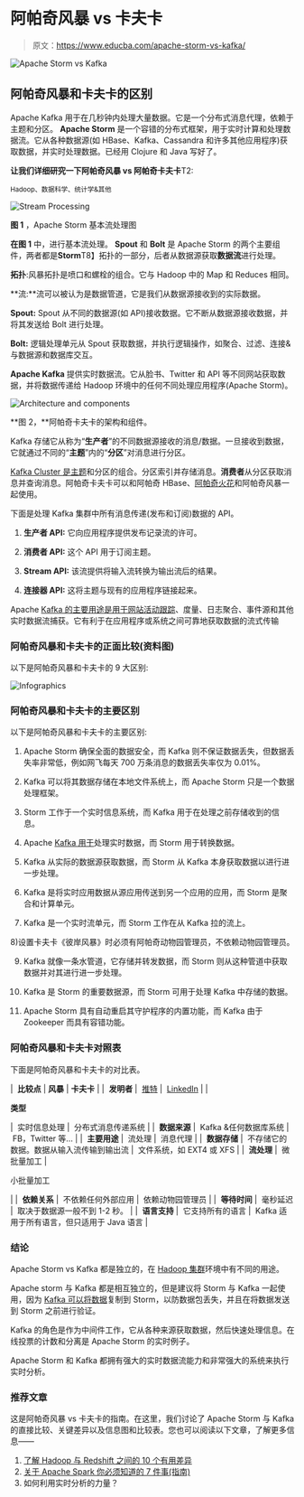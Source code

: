 # 阿帕奇风暴 vs 卡夫卡

> 原文：<https://www.educba.com/apache-storm-vs-kafka/>

![Apache Storm vs Kafka](img/7242e94e1c6325bbf95f3515ee16da7f.png)



## 阿帕奇风暴和卡夫卡的区别

Apache Kafka 用于在几秒钟内处理大量数据。它是一个分布式消息代理，依赖于主题和分区。 **Apache Storm** 是一个容错的分布式框架，用于实时计算和处理数据流。它从各种数据源(如 HBase、Kafka、Cassandra 和许多其他应用程序)获取数据，并实时处理数据。已经用 Clojure 和 Java 写好了。

**让我们详细研究一下阿帕奇风暴 vs 阿帕奇卡夫卡**T2:

<small>Hadoop、数据科学、统计学&其他</small>

![Stream Processing](img/31e3d267e91d9f77a4b78d16f3e1b5ce.png)



**图 1** ，Apache Storm 基本流处理图

**在图 1** 中，进行基本流处理。 **Spout** 和 **Bolt** 是 Apache Storm 的两个主要组件，两者都是**Storm**T8】拓扑的一部分，后者从数据源获取**数据流**进行处理。

**拓扑**:风暴拓扑是喷口和螺栓的组合。它与 Hadoop 中的 Map 和 Reduces 相同。

**流:**流可以被认为是数据管道，它是我们从数据源接收到的实际数据。

**Spout:** Spout 从不同的数据源(如 API)接收数据。它不断从数据源接收数据，并将其发送给 Bolt 进行处理。

**Bolt:** 逻辑处理单元从 Spout 获取数据，并执行逻辑操作，如聚合、过滤、连接&与数据源和数据库交互。

**Apache Kafka** 提供实时数据流。它从脸书、Twitter 和 API 等不同网站获取数据，并将数据传递给 Hadoop 环境中的任何不同处理应用程序(Apache Storm)。

![Architecture and components](img/70e365c6761b85be71fd86d224ee7c88.png)



**图 2，**阿帕奇卡夫卡的架构和组件。

Kafka 存储它从称为“**生产者**”的不同数据源接收的消息/数据。一旦接收到数据，它就通过不同的“**主题**”内的“**分区**”对消息进行分区。

[Kafka Cluster 是主题](https://www.educba.com/what-is-embedded-systems/)和分区的组合。分区索引并存储消息。**消费者**从分区获取消息并查询消息。阿帕奇卡夫卡可以和阿帕奇 HBase、[阿帕奇火花](https://www.educba.com/apache-spark/)和阿帕奇风暴一起使用。

下面是处理 Kafka 集群中所有消息传递(发布和订阅)数据的 API。

1) **生产者 API:** 它向应用程序提供发布记录流的许可。

2) **消费者 API:** 这个 API 用于订阅主题。

3) **Stream API:** 该流提供将输入流转换为输出流后的结果。

4) **连接器 API:** 这将主题与现有的应用程序链接起来。

Apache [Kafka 的主要用途是用于网站活动跟踪](https://www.educba.com/what-is-kafka/)、度量、日志聚合、事件源和其他实时数据流捕获。它有利于在应用程序或系统之间可靠地获取数据的流式传输

### 阿帕奇风暴和卡夫卡的正面比较(资料图)

以下是阿帕奇风暴和卡夫卡的 9 大区别:

![Infographics](img/5fa8f8217d6bdcfbf64d099e3156c656.png)



### 阿帕奇风暴和卡夫卡的主要区别

以下是阿帕奇风暴和卡夫卡的主要区别:

1) Apache Storm 确保全面的数据安全，而 Kafka 则不保证数据丢失，但数据丢失率非常低，例如网飞每天 700 万条消息的数据丢失率仅为 0.01%。

2) Kafka 可以将其数据存储在本地文件系统上，而 Apache Storm 只是一个数据处理框架。

3) Storm 工作于一个实时信息系统，而 Kafka 用于在处理之前存储收到的信息。

4) Apache [Kafka 用于](https://www.educba.com/kafka-applications/)处理实时数据，而 Storm 用于转换数据。

5) Kafka 从实际的数据源获取数据，而 Storm 从 Kafka 本身获取数据以进行进一步处理。

6) Kafka 是将实时应用数据从源应用传送到另一个应用的应用，而 Storm 是聚合和计算单元。

7) Kafka 是一个实时流单元，而 Storm 工作在从 Kafka 拉的流上。

8)设置卡夫卡《彼岸风暴》时必须有阿帕奇动物园管理员，不依赖动物园管理员。

9) Kafka 就像一条水管道，它存储并转发数据，而 Storm 则从这种管道中获取数据并对其进行进一步处理。

10) Kafka 是 Storm 的重要数据源，而 Storm 可用于处理 Kafka 中存储的数据。

11) Apache Storm 具有自动重启其守护程序的内置功能，而 Kafka 由于 Zookeeper 而具有容错功能。

### 阿帕奇风暴和卡夫卡对照表

下面是阿帕奇风暴和卡夫卡的对比表。

|  **比较点** | **风暴** | **卡夫卡** |
|  **发明者** |  [推特](https://www.educba.com/twitter-homepage/) |  [LinkedIn](https://www.educba.com/linkedin-website/) |
|  

**类型**

 |  实时信息处理 |  分布式消息传递系统 |
|  **数据来源** |  Kafka &任何数据库系统 |  FB，Twitter 等… |
|  **主要用途** |  流处理 |  消息代理 |
|  **数据存储** |  不存储它的数据。数据从输入流传输到输出流 |  文件系统，如 EXT4 或 XFS |
|  **流处理** |  微批量加工 |  

小批量加工

 |
|  **依赖关系** |  不依赖任何外部应用 |  依赖动物园管理员 |
|  **等待时间** |  毫秒延迟 |  取决于数据源一般不到 1-2 秒。 |
|  **语言支持** |  它支持所有的语言 |  Kafka 适用于所有语言，但只适用于 Java 语言 |

### 结论

Apache Storm vs Kafka 都是独立的，在 [Hadoop 集群](https://www.educba.com/what-is-hadoop-cluster/)环境中有不同的用途。

Apache storm 与 Kafka 都是相互独立的，但是建议将 Storm 与 Kafka 一起使用，因为 [Kafka 可以将数据](https://www.educba.com/install-kafka/)复制到 Storm，以防数据包丢失，并且在将数据发送到 Storm 之前进行验证。

Kafka 的角色是作为中间件工作，它从各种来源获取数据，然后快速处理信息。在线投票的计数和分离是 Apache Storm 的实时例子。

Apache Storm 和 Kafka 都拥有强大的实时数据流能力和非常强大的系统来执行实时分析。

### 推荐文章

这是阿帕奇风暴 vs 卡夫卡的指南。在这里，我们讨论了 Apache Storm 与 Kafka 的直接比较、关键差异以及信息图和比较表。您也可以阅读以下文章，了解更多信息——

1.  [了解 Hadoop 与 Redshift 之间的 10 个有用差异](https://www.educba.com/hadoop-vs-redshift/)
2.  [关于 Apache Spark 你必须知道的 7 件事(指南)](https://www.educba.com/apache-spark/)
3.  如何利用实时分析的力量？





